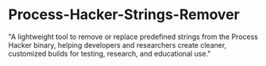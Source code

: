 # Process-Hacker-Strings-Remover
"A lightweight tool to remove or replace predefined strings from the Process Hacker binary, helping developers and researchers create cleaner, customized builds for testing, research, and educational use."
